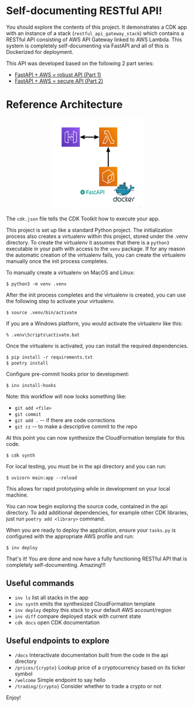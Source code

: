 
# Self-documenting RESTful API!

You should explore the contents of this project. It demonstrates a CDK app with an instance of a stack (`restful_api_gateway_stack`)
which contains a RESTful API consisting of AWS API Gateway linked to AWS Lambda. This system is completely self-documenting via FastAPI and all of this is Dockerized for deployment.

This API was developed based on the following 2 part series:
* [FastAPI + AWS = robust API (Part 1)](https://towardsdatascience.com/fastapi-aws-robust-api-part-1-f67ae47390f9)
* [FastAPI + AWS = secure API (Part 2)](https://towardsdatascience.com/fastapi-aws-secure-api-part-2-1123bff28b55)

# Reference Architecture
<p align="center">
    <img src=static/images/Reference%20Architectures%20-%20RESTful%20API%20-%20Architecture.jpg  width="250" height="250" alt="Reference Architecture">
</p>

The `cdk.json` file tells the CDK Toolkit how to execute your app.

This project is set up like a standard Python project.  The initialization process also creates
a virtualenv within this project, stored under the .venv directory.  To create the virtualenv
it assumes that there is a `python3` executable in your path with access to the `venv` package.
If for any reason the automatic creation of the virtualenv fails, you can create the virtualenv
manually once the init process completes.

To manually create a virtualenv on MacOS and Linux:

```
$ python3 -m venv .venv
```

After the init process completes and the virtualenv is created, you can use the following
step to activate your virtualenv.

```
$ source .venv/bin/activate
```

If you are a Windows platform, you would activate the virtualenv like this:

```
% .venv\Scripts\activate.bat
```

Once the virtualenv is activated, you can install the required dependencies.

```
$ pip install -r requirements.txt
$ poetry install
```

Configure pre-commit hooks prior to development:
```
$ inv install-hooks
```
Note: this workflow will now looks something like:
* `git add <file>`
* `git commit`
* `git add .` -- if there are code corrections
* `git cz` -- to make a descriptive commit to the repo


At this point you can now synthesize the CloudFormation template for this code.

```
$ cdk synth
```

For local testing, you must be in the api directory and you can run:

```
$ uvicorn main:app --reload
```
This allows for rapid prototyping while in development on your local machine.

You can now begin exploring the source code, contained in the api directory. To add additional dependencies, for example other CDK libraries, just run `poetry add <library>`
command.

When you are ready to deploy the application, ensure your `tasks.py` is configured with the appropriate AWS profile and run:

```
$ inv deploy
```

That's it! You are done and now have a fully functioning RESTful API that is completely self-documenting. Amazing!!!

## Useful commands

 * `inv ls`          list all stacks in the app
 * `inv synth`       emits the synthesized CloudFormation template
 * `inv deploy`      deploy this stack to your default AWS account/region
 * `inv diff`        compare deployed stack with current state
 * `cdk docs`        open CDK documentation

## Useful endpoints to explore
* `/docs` Interactivate documentation built from the code in the api directory
* `/prices/{crypto}` Lookup price of a cryptocurrency based on its ticker symbol
* `/welcome` Simple endpoint to say hello
* `/trading/{crypto}` Consider whether to trade a crypto or not

Enjoy!
